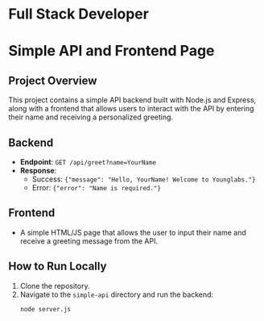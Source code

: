 # Full Stack Developer
# Simple API and Frontend Page

## Project Overview
This project contains a simple API backend built with Node.js and Express, along with a frontend that allows users to interact with the API by entering their name and receiving a personalized greeting.

## Backend
- **Endpoint**: `GET /api/greet?name=YourName`
- **Response**:
  - Success: `{"message": "Hello, YourName! Welcome to Younglabs."}`
  - Error: `{"error": "Name is required."}`

## Frontend
- A simple HTML/JS page that allows the user to input their name and receive a greeting message from the API.

## How to Run Locally
1. Clone the repository.
2. Navigate to the `simple-api` directory and run the backend:
   ```bash
   node server.js
